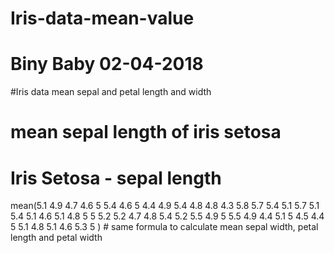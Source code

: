 # Iris-data-mean-value

# Biny Baby 02-04-2018
#Iris data mean sepal and petal length and width
# mean  sepal length of iris setosa
# Iris Setosa - sepal length
mean(5.1
     4.9
     4.7
     4.6
     5
     5.4
     4.6
     5
     4.4
     4.9
     5.4
     4.8
     4.8
     4.3
     5.8
     5.7
     5.4
     5.1
     5.7
     5.1
     5.4
     5.1
     4.6
     5.1
     4.8
     5
     5
     5.2
     5.2
     4.7
     4.8
     5.4
     5.2
     5.5
     4.9
     5
     5.5
     4.9
     4.4
     5.1
     5
     4.5
     4.4
     5
     5.1
     4.8
     5.1
     4.6
     5.3
     5
     )       # same formula to calculate mean sepal width, petal length and petal width
